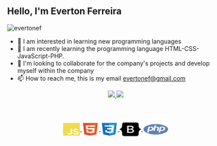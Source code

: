 ## **Hello, I'm Everton Ferreira**
<div align="center">
<div align="left">  
<p align="left"> <img src="https://komarev.com/ghpvc/?username=evertonef&label=Profile%20views&color=337733&style=flat" alt="evertonef" /> </p>

- 👀 I am interested in learning new programming languages 
- 🌱 I am recently learning the programming language HTML-CSS-JavaScript-PHP.
- 💞️ I'm looking to collaborate for the company's projects and develop myself within the company
- 📫 How to reach me, this is my email evertonef@gmail.com
   </div>

<div align="center">
  <a href="https://github.com/Evertonef">
  <img height="180em" src="https://github-readme-stats.vercel.app/api?username=Evertonef&show_icons=true&theme=tokyonight&include_all_commits=false&count_private=true"/>
  <img height="180em" src="https://github-readme-stats.vercel.app/api/top-langs/?username=Evertonef&layout=compact&langs_count=7&theme=tokyonight"/>
</div>
   
## <div align="center">
  <div style="display: inline_block"><br>
  <img align="center" alt="Evertonef-Js" height="30" width="40" src="https://raw.githubusercontent.com/devicons/devicon/master/icons/javascript/javascript-plain.svg">
  <img align="center" alt="Evertonef-HTML5" height="30" width="40" src="https://raw.githubusercontent.com/devicons/devicon/master/icons/html5/html5-original.svg">
  <img align="center" alt="Evertonef-CSS3" height="30" width="40" src="https://raw.githubusercontent.com/devicons/devicon/master/icons/css3/css3-original.svg">
  <img align="center" alt="Evertonef-BootStrap" height="40" width="50" src="https://github.com/devicons/devicon/blob/master/icons/bootstrap/bootstrap-plain.svg">
  <img align="center" alt="Evertonef-PHP" height="50" width="60" src="https://github.com/devicons/devicon/blob/master/icons/php/php-plain.svg"> 
 </div>
   
